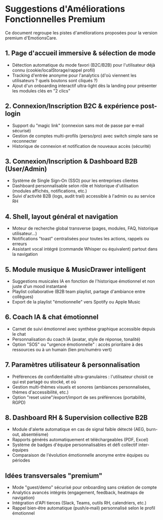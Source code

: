 # Suggestions d'Améliorations Fonctionnelles Premium

Ce document regroupe les pistes d'améliorations proposées pour la version premium d'EmotionsCare.

## 1. Page d'accueil immersive & sélection de mode
- Détection automatique du mode favori (B2C/B2B) pour l'utilisateur déjà connu (cookie/localStorage/rappel profil)
- Tracking d'entrée anonyme pour l'analytics (d'où viennent les utilisateurs ? quels boutons sont cliqués ?)
- Ajout d'un onboarding interactif ultra-light dès la landing pour présenter les modules clés en "2 clics"

## 2. Connexion/Inscription B2C & expérience post-login
- Support du "magic link" (connexion sans mot de passe par e‑mail sécurisé)
- Gestion de comptes multi-profils (perso/pro) avec switch simple sans se reconnecter
- Historique de connexion et notification de nouveaux accès (sécurité)

## 3. Connexion/Inscription & Dashboard B2B (User/Admin)
- Système de Single Sign‑On (SSO) pour les entreprises clientes
- Dashboard personnalisable selon rôle et historique d'utilisation (modules affichés, notifications, etc.)
- Suivi d'activité B2B (logs, audit trail) accessible à l'admin ou au service RH

## 4. Shell, layout général et navigation
- Moteur de recherche global transverse (pages, modules, FAQ, historique utilisateur…)
- Notifications "toast" centralisées pour toutes les actions, rappels ou erreurs
- Assistant vocal intégré (commande Whisper ou équivalent) partout dans la navigation

## 5. Module musique & MusicDrawer intelligent
- Suggestions musicales IA en fonction de l'historique émotionnel et non juste d'un mood instantané
- Playlist collaborative (B2B team playlist, partage d'ambiance entre collègues)
- Export de la playlist "émotionnelle" vers Spotify ou Apple Music

## 6. Coach IA & chat émotionnel
- Carnet de suivi émotionnel avec synthèse graphique accessible depuis le chat
- Personnalisation du coach IA (avatar, style de réponse, tonalité)
- Option "SOS" ou "urgence émotionnelle" : accès prioritaire à des ressources ou à un humain (lien pro/numéro vert)

## 7. Paramètres utilisateur & personnalisation
- Préférences de confidentialité ultra-granulaires : l'utilisateur choisit ce qui est partagé ou stocké, et où
- Gestion multi-thèmes visuels et sonores (ambiances personnalisées, thèmes d'accessibilité, etc.)
- Option "reset usine"/export/import de ses préférences (portabilité, RGPD)

## 8. Dashboard RH & Supervision collective B2B
- Module d'alerte automatique en cas de signal faible détecté (AEG, burn-out, absentéisme)
- Rapports générés automatiquement et téléchargeables (PDF, Excel)
- Système de badges d'équipe personnalisables et défi collectif inter-équipes
- Comparaison de l'évolution émotionnelle anonyme entre équipes ou périodes

## Idées transversales "premium"
- Mode "guest/demo" sécurisé pour onboarding sans création de compte
- Analytics avancés intégrés (engagement, feedback, heatmaps de navigation)
- Intégration d'API tierces (Slack, Teams, outils RH, calendriers, etc.)
- Rappel bien-être automatique (push/e‑mail) personnalisé selon le profil émotionnel
